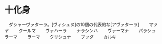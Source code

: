 # 十化身
　ダシャーヴァターラ。[ヴィシュヌ]の10個の代表的な[アヴァターラ]
　　マツヤ
　　クールマ
　　ヴァハーラ
　　ナラシンハ
　　ヴァーマナ
　　パラシュラーマ
　　ラーマ
　　クリシュナ
　　ブッダ
　　カルキ
